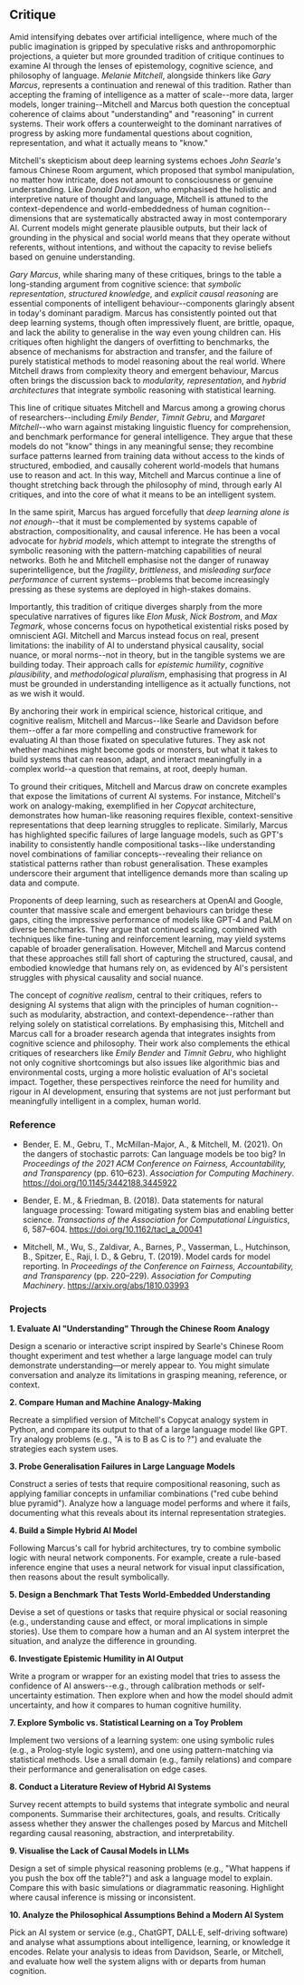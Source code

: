 
## Critique

Amid intensifying debates over artificial intelligence, where much of the public imagination is gripped
by speculative risks and anthropomorphic projections, a quieter but more grounded tradition of critique
continues to examine AI through the lenses of epistemology, cognitive science, and philosophy of language.
*Melanie Mitchell*, alongside thinkers like *Gary Marcus*, represents a continuation and renewal of this
tradition. Rather than accepting the framing of intelligence as a matter of scale--more data, larger models,
longer training--Mitchell and Marcus both question the conceptual coherence of claims about "understanding"
and "reasoning" in current systems. Their work offers a counterweight to the dominant narratives of progress
by asking more fundamental questions about cognition, representation, and what it actually means to "know."

Mitchell's skepticism about deep learning systems echoes *John Searle's* famous Chinese Room argument,
which proposed that symbol manipulation, no matter how intricate, does not amount to consciousness or
genuine understanding. Like *Donald Davidson*, who emphasised the holistic and interpretive nature of
thought and language, Mitchell is attuned to the context-dependence and world-embeddedness of human
cognition--dimensions that are systematically abstracted away in most contemporary AI. Current models
might generate plausible outputs, but their lack of grounding in the physical and social world means
that they operate without referents, without intentions, and without the capacity to revise beliefs
based on genuine understanding.

*Gary Marcus*, while sharing many of these critiques, brings to the table a long-standing argument from
cognitive science: that *symbolic representation*, *structured knowledge*, and *explicit causal reasoning*
are essential components of intelligent behaviour--components glaringly absent in today's dominant
paradigm. Marcus has consistently pointed out that deep learning systems, though often impressively
fluent, are brittle, opaque, and lack the ability to generalise in the way even young children can.
His critiques often highlight the dangers of overfitting to benchmarks, the absence of mechanisms
for abstraction and transfer, and the failure of purely statistical methods to model reasoning about
the real world. Where Mitchell draws from complexity theory and emergent behaviour, Marcus often brings
the discussion back to *modularity, representation*, and *hybrid architectures* that integrate symbolic
reasoning with statistical learning.

This line of critique situates Mitchell and Marcus among a growing chorus of researchers--including
*Emily Bender*, *Timnit Gebru*, and *Margaret Mitchell*--who warn against mistaking linguistic fluency
for comprehension, and benchmark performance for general intelligence. They argue that these models
do not "know" things in any meaningful sense; they recombine surface patterns learned from training
data without access to the kinds of structured, embodied, and causally coherent world-models that
humans use to reason and act. In this way, Mitchell and Marcus continue a line of thought stretching
back through the philosophy of mind, through early AI critiques, and into the core of what it means
to be an intelligent system.

In the same spirit, Marcus has argued forcefully that *deep learning alone is not enough*--that it
must be complemented by systems capable of abstraction, compositionality, and causal inference. He
has been a vocal advocate for *hybrid models*, which attempt to integrate the strengths of symbolic
reasoning with the pattern-matching capabilities of neural networks. Both he and Mitchell emphasise
not the danger of runaway superintelligence, but the *fragility*, *brittleness*, and *misleading
surface performance* of current systems--problems that become increasingly pressing as these systems
are deployed in high-stakes domains.

Importantly, this tradition of critique diverges sharply from the more speculative narratives of
figures like *Elon Musk*, *Nick Bostrom*, and *Max Tegmark*, whose concerns focus on hypothetical
existential risks posed by omniscient AGI. Mitchell and Marcus instead focus on real, present limitations:
the inability of AI to understand physical causality, social nuance, or moral norms--not in theory,
but in the tangible systems we are building today. Their approach calls for *epistemic humility*,
*cognitive plausibility*, and *methodological pluralism*, emphasising that progress in AI must be
grounded in understanding intelligence as it actually functions, not as we wish it would.

By anchoring their work in empirical science, historical critique, and cognitive realism, Mitchell
and Marcus--like Searle and Davidson before them--offer a far more compelling and constructive
framework for evaluating AI than those fixated on speculative futures. They ask not whether machines
might become gods or monsters, but what it takes to build systems that can reason, adapt, and
interact meaningfully in a complex world--a question that remains, at root, deeply human.

To ground their critiques, Mitchell and Marcus draw on concrete examples that expose the limitations
of current AI systems. For instance, Mitchell's work on analogy-making, exemplified in her *Copycat*
architecture, demonstrates how human-like reasoning requires flexible, context-sensitive
representations that deep learning struggles to replicate. Similarly, Marcus has highlighted
specific failures of large language models, such as GPT's inability to consistently handle
compositional tasks--like understanding novel combinations of familiar concepts--revealing their
reliance on statistical patterns rather than robust generalisation. These examples underscore their
argument that intelligence demands more than scaling up data and compute.

Proponents of deep learning, such as researchers at OpenAI and Google, counter that massive scale
and emergent behaviours can bridge these gaps, citing the impressive performance of models like
GPT-4 and PaLM on diverse benchmarks. They argue that continued scaling, combined with techniques
like fine-tuning and reinforcement learning, may yield systems capable of broader generalisation.
However, Mitchell and Marcus contend that these approaches still fall short of capturing the
structured, causal, and embodied knowledge that humans rely on, as evidenced by AI's persistent
struggles with physical causality and social nuance.

The concept of *cognitive realism*, central to their critiques, refers to designing AI systems that
align with the principles of human cognition--such as modularity, abstraction, and
context-dependence--rather than relying solely on statistical correlations. By emphasising this,
Mitchell and Marcus call for a broader research agenda that integrates insights from cognitive
science and philosophy. Their work also complements the ethical critiques of researchers like
*Emily Bender* and *Timnit Gebru*, who highlight not only cognitive shortcomings but also issues
like algorithmic bias and environmental costs, urging a more holistic evaluation of AI's societal
impact. Together, these perspectives reinforce the need for humility and rigour in AI development,
ensuring that systems are not just performant but meaningfully intelligent in a complex, human world.


### Reference

- Bender, E. M., Gebru, T., McMillan-Major, A., & Mitchell, M. (2021). On the dangers of stochastic
  parrots: Can language models be too big? In *Proceedings of the 2021 ACM Conference on Fairness,
  Accountability, and Transparency* (pp. 610–623). *Association for Computing Machinery*.
  https://doi.org/10.1145/3442188.3445922

- Bender, E. M., & Friedman, B. (2018). Data statements for natural language processing: Toward
  mitigating system bias and enabling better science. *Transactions of the Association for
  Computational Linguistics*, 6, 587–604. https://doi.org/10.1162/tacl_a_00041

- Mitchell, M., Wu, S., Zaldivar, A., Barnes, P., Vasserman, L., Hutchinson, B., Spitzer, E.,
  Raji, I. D., & Gebru, T. (2019). Model cards for model reporting. In *Proceedings of the
  Conference on Fairness, Accountability, and Transparency* (pp. 220–229). *Association for
  Computing Machinery*. https://arxiv.org/abs/1810.03993


### Projects

__1. Evaluate AI "Understanding" Through the Chinese Room Analogy__

Design a scenario or interactive script inspired by Searle's Chinese Room thought experiment
and test whether a large language model can truly demonstrate understanding—or merely appear
to. You might simulate conversation and analyze its limitations in grasping meaning, reference,
or context.


__2. Compare Human and Machine Analogy-Making__

Recreate a simplified version of Mitchell's Copycat analogy system in Python, and compare its
output to that of a large language model like GPT. Try analogy problems (e.g., "A is to B as C is to ?")
and evaluate the strategies each system uses.


__3. Probe Generalisation Failures in Large Language Models__

Construct a series of tests that require compositional reasoning, such as applying familiar
concepts in unfamiliar combinations ("red cube behind blue pyramid"). Analyze how a language
model performs and where it fails, documenting what this reveals about its internal
representation strategies.


__4. Build a Simple Hybrid AI Model__

Following Marcus's call for hybrid architectures, try to combine symbolic logic with neural
network components. For example, create a rule-based inference engine that uses a neural
network for visual input classification, then reasons about the result symbolically.


__5. Design a Benchmark That Tests World-Embedded Understanding__

Devise a set of questions or tasks that require physical or social reasoning (e.g., understanding
cause and effect, or moral implications in simple stories). Use them to compare how a human
and an AI system interpret the situation, and analyze the difference in grounding.


__6. Investigate Epistemic Humility in AI Output__

Write a program or wrapper for an existing model that tries to assess the confidence of AI
answers--e.g., through calibration methods or self-uncertainty estimation. Then explore when
and how the model should admit uncertainty, and how it compares to human cognitive humility.


__7. Explore Symbolic vs. Statistical Learning on a Toy Problem__

Implement two versions of a learning system: one using symbolic rules (e.g., a Prolog-style
logic system), and one using pattern-matching via statistical methods. Use a small domain
(e.g., family relations) and compare their performance and generalisation on edge cases.


__8. Conduct a Literature Review of Hybrid AI Systems__

Survey recent attempts to build systems that integrate symbolic and neural components.
Summarise their architectures, goals, and results. Critically assess whether they answer
the challenges posed by Marcus and Mitchell regarding causal reasoning, abstraction,
and interpretability.


__9. Visualise the Lack of Causal Models in LLMs__

Design a set of simple physical reasoning problems (e.g., "What happens if you push the
box off the table?") and ask a language model to explain. Compare this with basic
simulations or diagrammatic reasoning. Highlight where causal inference is missing
or inconsistent.


__10. Analyze the Philosophical Assumptions Behind a Modern AI System__

Pick an AI system or service (e.g., ChatGPT, DALL·E, self-driving software) and analyse
what assumptions about intelligence, learning, or knowledge it encodes. Relate your
analysis to ideas from Davidson, Searle, or Mitchell, and evaluate how well the system
aligns with or departs from human cognition.
